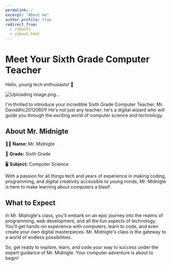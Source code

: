 ```yaml
---
permalink: /
excerpt: "About me"
author_profile: true
redirect_from: 
  - /about/
  - /about.html
---
```


# Meet Your Sixth Grade Computer Teacher

Hello, young tech enthusiasts! 👋

![Uploading image.png…](https://media.istockphoto.com/id/109724174/photo/first-grader.jpg?s=1024x1024&w=is&k=20&c=ET296x9p3Vw_ukD5XVfRgkaOfttP1mC-uTH4riW-Ugk=)

I'm thrilled to introduce your incredible Sixth Grade Computer Teacher, Mr. Daviddhc20120601! He's not just any teacher; he's a digital wizard who will guide you through the exciting world of computer science and technology.

## About Mr. Midnigte

👩‍🏫 **Name:** Mr. Midnigte

🏫 **Grade:** Sixth Grade

🖥️ **Subject:** Computer Science

With a passion for all things tech and years of experience in making coding, programming, and digital creativity accessible to young minds, Mr. Midnigte is here to make learning about computers a blast!

## What to Expect

In Mr. Midnigte's class, you'll embark on an epic journey into the realms of programming, web development, and all the fun aspects of technology. You'll get hands-on experience with computers, learn to code, and even create your own digital masterpieces. Mr. Midnigte's class is the gateway to a world of endless possibilities.

So, get ready to explore, learn, and code your way to success under the expert guidance of Mr. Midnigte. Your computer adventure is about to begin!

